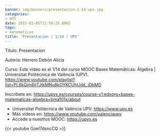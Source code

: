 ```yaml
---
banner: img/banners/presentacion-1-14-upv.jpg
categories:
- UPV
date: 2015-03-05T11:50:28.000Z
tags:
- matematicas
title: 'Presentacion | 1/14 | UPV'
---
```


Título: Presentacion

Autor/a: Herrero Debón Alicia

Curso: Este vídeo es el 1/14 del curso MOOC Bases Matemáticas: Álgebra | Universitat Politècnica de València (UPV). https://www.youtube.com/playlist?list=PL6kQim6ljTJtkMNu8kOYKCUhUdd_jDbMD 

Inscríbete en: https://upvx.es/courses/course-v1:edxorg+bases-matematicas-algebra+bma101x/about


+ Universitat Politècnica de València UPV: https://www.upv.es
+ Más vídeos en: https://www.youtube.com/valenciaupv
+ Accede a nuestros MOOC: https://upvx.es

{{< youtube GoeI7dsncCQ >}}
